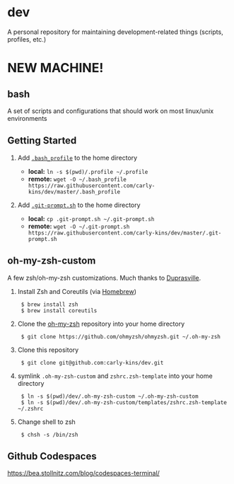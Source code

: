 dev
===

A personal repository for maintaining development-related things (scripts, profiles, etc.)

# NEW MACHINE!

## bash

A set of scripts and configurations that should work on most linux/unix environments

## Getting Started

1. Add [`.bash_profile`](.bash_profile) to the home directory
	- **local:**  `ln -s $(pwd)/.profile ~/.profile`
	- **remote:** `wget -O ~/.bash_profile https://raw.githubusercontent.com/carly-kins/dev/master/.bash_profile`

1. Add [`.git-prompt.sh`](.git-prompt.sh) to the home directory
	- **local:**  `cp .git-prompt.sh ~/.git-prompt.sh`
	- **remote:** `wget -O ~/.git-prompt.sh https://raw.githubusercontent.com/carly-kins/dev/master/.git-prompt.sh`


## oh-my-zsh-custom


A few zsh/oh-my-zsh customizations. Much thanks to [Duprasville](https://github.com/duprasville/oh-my-zsh-custom).


1. Install Zsh and Coreutils (via [Homebrew](http://brew.sh/))

        $ brew install zsh
        $ brew install coreutils

1. Clone the [oh-my-zsh](https://github.com/ohmyzsh/ohmyzsh) repository into your home directory

        $ git clone https://github.com/ohmyzsh/ohmyzsh.git ~/.oh-my-zsh

1. Clone this repository

        $ git clone git@github.com:carly-kins/dev.git

1. symlink `.oh-my-zsh-custom` and `zshrc.zsh-template` into your home directory

		$ ln -s $(pwd)/dev/.oh-my-zsh-custom ~/.oh-my-zsh-custom
		$ ln -s $(pwd)/dev/.oh-my-zsh-custom/templates/zshrc.zsh-template ~/.zshrc

1. Change shell to zsh

        $ chsh -s /bin/zsh

## Github Codespaces
https://bea.stollnitz.com/blog/codespaces-terminal/

